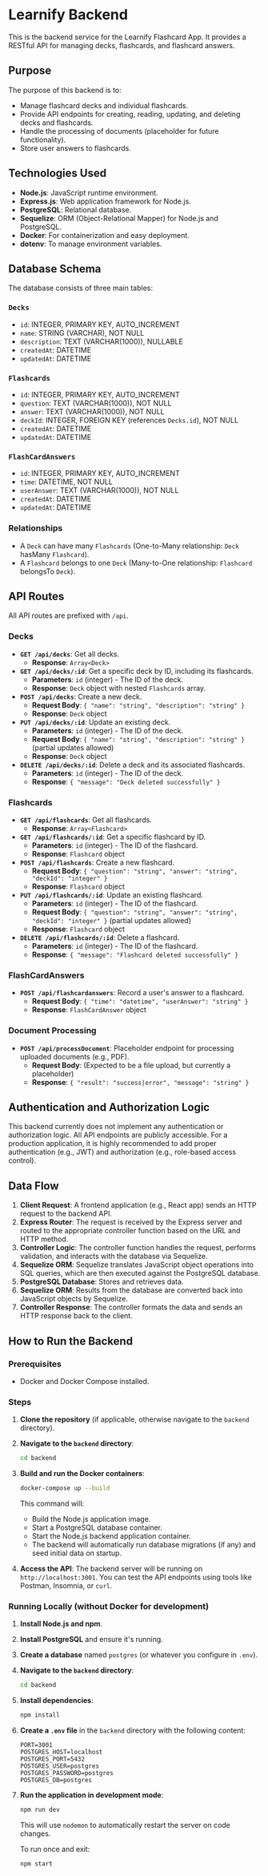 # Learnify Backend

This is the backend service for the Learnify Flashcard App. It provides a RESTful API for managing decks, flashcards, and flashcard answers.

## Purpose

The purpose of this backend is to:
- Manage flashcard decks and individual flashcards.
- Provide API endpoints for creating, reading, updating, and deleting decks and flashcards.
- Handle the processing of documents (placeholder for future functionality).
- Store user answers to flashcards.

## Technologies Used

- **Node.js**: JavaScript runtime environment.
- **Express.js**: Web application framework for Node.js.
- **PostgreSQL**: Relational database.
- **Sequelize**: ORM (Object-Relational Mapper) for Node.js and PostgreSQL.
- **Docker**: For containerization and easy deployment.
- **dotenv**: To manage environment variables.

## Database Schema

The database consists of three main tables:

### `Decks`
- `id`: INTEGER, PRIMARY KEY, AUTO_INCREMENT
- `name`: STRING (VARCHAR), NOT NULL
- `description`: TEXT (VARCHAR(1000)), NULLABLE
- `createdAt`: DATETIME
- `updatedAt`: DATETIME

### `Flashcards`
- `id`: INTEGER, PRIMARY KEY, AUTO_INCREMENT
- `question`: TEXT (VARCHAR(1000)), NOT NULL
- `answer`: TEXT (VARCHAR(1000)), NOT NULL
- `deckId`: INTEGER, FOREIGN KEY (references `Decks.id`), NOT NULL
- `createdAt`: DATETIME
- `updatedAt`: DATETIME

### `FlashCardAnswers`
- `id`: INTEGER, PRIMARY KEY, AUTO_INCREMENT
- `time`: DATETIME, NOT NULL
- `userAnswer`: TEXT (VARCHAR(1000)), NOT NULL
- `createdAt`: DATETIME
- `updatedAt`: DATETIME

### Relationships
- A `Deck` can have many `Flashcards` (One-to-Many relationship: `Deck` hasMany `Flashcard`).
- A `Flashcard` belongs to one `Deck` (Many-to-One relationship: `Flashcard` belongsTo `Deck`).

## API Routes

All API routes are prefixed with `/api`.

### Decks

- **`GET /api/decks`**: Get all decks.
  - **Response**: `Array<Deck>`
- **`GET /api/decks/:id`**: Get a specific deck by ID, including its flashcards.
  - **Parameters**: `id` (integer) - The ID of the deck.
  - **Response**: `Deck` object with nested `Flashcards` array.
- **`POST /api/decks`**: Create a new deck.
  - **Request Body**: `{ "name": "string", "description": "string" }`
  - **Response**: `Deck` object
- **`PUT /api/decks/:id`**: Update an existing deck.
  - **Parameters**: `id` (integer) - The ID of the deck.
  - **Request Body**: `{ "name": "string", "description": "string" }` (partial updates allowed)
  - **Response**: `Deck` object
- **`DELETE /api/decks/:id`**: Delete a deck and its associated flashcards.
  - **Parameters**: `id` (integer) - The ID of the deck.
  - **Response**: `{ "message": "Deck deleted successfully" }`

### Flashcards

- **`GET /api/flashcards`**: Get all flashcards.
  - **Response**: `Array<Flashcard>`
- **`GET /api/flashcards/:id`**: Get a specific flashcard by ID.
  - **Parameters**: `id` (integer) - The ID of the flashcard.
  - **Response**: `Flashcard` object
- **`POST /api/flashcards`**: Create a new flashcard.
  - **Request Body**: `{ "question": "string", "answer": "string", "deckId": "integer" }`
  - **Response**: `Flashcard` object
- **`PUT /api/flashcards/:id`**: Update an existing flashcard.
  - **Parameters**: `id` (integer) - The ID of the flashcard.
  - **Request Body**: `{ "question": "string", "answer": "string", "deckId": "integer" }` (partial updates allowed)
  - **Response**: `Flashcard` object
- **`DELETE /api/flashcards/:id`**: Delete a flashcard.
  - **Parameters**: `id` (integer) - The ID of the flashcard.
  - **Response**: `{ "message": "Flashcard deleted successfully" }`

### FlashCardAnswers

- **`POST /api/flashcardanswers`**: Record a user's answer to a flashcard.
  - **Request Body**: `{ "time": "datetime", "userAnswer": "string" }`
  - **Response**: `FlashCardAnswer` object

### Document Processing

- **`POST /api/processDocument`**: Placeholder endpoint for processing uploaded documents (e.g., PDF).
  - **Request Body**: (Expected to be a file upload, but currently a placeholder)
  - **Response**: `{ "result": "success|error", "message": "string" }`

## Authentication and Authorization Logic

This backend currently does not implement any authentication or authorization logic. All API endpoints are publicly accessible. For a production application, it is highly recommended to add proper authentication (e.g., JWT) and authorization (e.g., role-based access control).

## Data Flow

1.  **Client Request**: A frontend application (e.g., React app) sends an HTTP request to the backend API.
2.  **Express Router**: The request is received by the Express server and routed to the appropriate controller function based on the URL and HTTP method.
3.  **Controller Logic**: The controller function handles the request, performs validation, and interacts with the database via Sequelize.
4.  **Sequelize ORM**: Sequelize translates JavaScript object operations into SQL queries, which are then executed against the PostgreSQL database.
5.  **PostgreSQL Database**: Stores and retrieves data.
6.  **Sequelize ORM**: Results from the database are converted back into JavaScript objects by Sequelize.
7.  **Controller Response**: The controller formats the data and sends an HTTP response back to the client.

## How to Run the Backend

### Prerequisites

- Docker and Docker Compose installed.

### Steps

1.  **Clone the repository** (if applicable, otherwise navigate to the `backend` directory).
2.  **Navigate to the `backend` directory**:
    ```bash
    cd backend
    ```
3.  **Build and run the Docker containers**:
    ```bash
    docker-compose up --build
    ```
    This command will:
    - Build the Node.js application image.
    - Start a PostgreSQL database container.
    - Start the Node.js backend application container.
    - The backend will automatically run database migrations (if any) and seed initial data on startup.

4.  **Access the API**:
    The backend server will be running on `http://localhost:3001`. You can test the API endpoints using tools like Postman, Insomnia, or `curl`.

### Running Locally (without Docker for development)

1.  **Install Node.js and npm**.
2.  **Install PostgreSQL** and ensure it's running.
3.  **Create a database** named `postgres` (or whatever you configure in `.env`).
4.  **Navigate to the `backend` directory**:
    ```bash
    cd backend
    ```
5.  **Install dependencies**:
    ```bash
    npm install
    ```
6.  **Create a `.env` file** in the `backend` directory with the following content:
    ```
    PORT=3001
    POSTGRES_HOST=localhost
    POSTGRES_PORT=5432
    POSTGRES_USER=postgres
    POSTGRES_PASSWORD=postgres
    POSTGRES_DB=postgres
    ```
7.  **Run the application in development mode**:
    ```bash
    npm run dev
    ```
    This will use `nodemon` to automatically restart the server on code changes.

    To run once and exit:
    ```bash
    npm start
    ```

